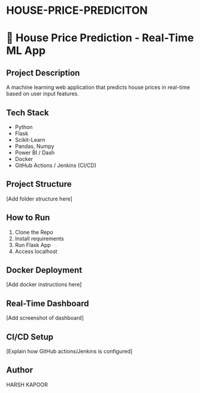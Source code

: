 # HOUSE-PRICE-PREDICITON

# 🏡 House Price Prediction - Real-Time ML App

## Project Description
A machine learning web application that predicts house prices in real-time based on user input features.

## Tech Stack
- Python
- Flask
- Scikit-Learn
- Pandas, Numpy
- Power BI / Dash
- Docker
- GitHub Actions / Jenkins (CI/CD)

## Project Structure
[Add folder structure here]

## How to Run
1. Clone the Repo
2. Install requirements
3. Run Flask App
4. Access localhost

## Docker Deployment
[Add docker instructions here]

## Real-Time Dashboard
[Add screenshot of dashboard]

## CI/CD Setup
[Explain how GitHub actions/Jenkins is configured]

## Author
HARSH KAPOOR
